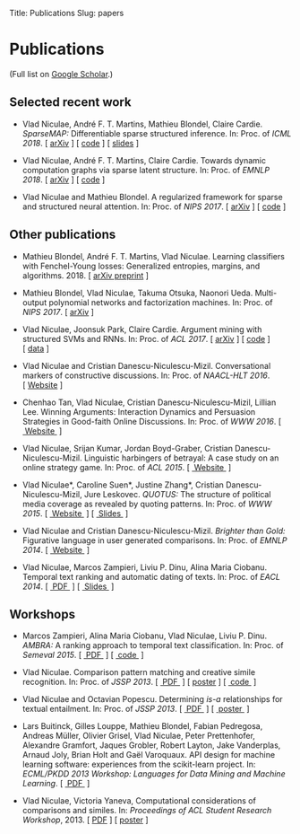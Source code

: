 Title: Publications
Slug: papers

# Publications

(Full list on [Google Scholar](https://scholar.google.com/citations?user=7_3UAgQAAAAJ).)

## Selected recent work 

* Vlad Niculae, André F. T. Martins, Mathieu Blondel, Claire Cardie.
*SparseMAP:* Differentiable sparse structured inference.
In: Proc. of *ICML 2018*.
\[&nbsp;[arXiv](https://arxiv.org/abs/1802.04223)&nbsp;\]
\[&nbsp;[code](https://github.com/vene/sparsemap)&nbsp;\]
\[&nbsp;[slides](/talks/sparsemap-icml18-talk.pdf)&nbsp;\]

* Vlad Niculae, André F. T. Martins, Claire Cardie.
Towards dynamic computation graphs via sparse latent structure.
In: Proc. of *EMNLP 2018*. 
\[&nbsp;[arXiv](https://arxiv.org/abs/1809.00653)&nbsp;\]
\[&nbsp;[code](https://github.com/vene/sparsemap/tree/master/cpp)&nbsp;\]

* Vlad Niculae and Mathieu Blondel.
A regularized framework for sparse and structured neural attention.
In: Proc. of *NIPS 2017*.
\[&nbsp;[arXiv](https://arxiv.org/abs/1705.07704)&nbsp;\]
\[&nbsp;[code](https://github.com/vene/sparse-structured-attention)&nbsp;\]

## Other publications

* Mathieu Blondel, André F. T. Martins, Vlad Niculae. 
Learning classifiers with Fenchel-Young losses: Generalized entropies, margins,
and algorithms. 2018.
\[&nbsp;[arXiv preprint](https://arxiv.org/abs/1805.09717)&nbsp;\]

* Mathieu Blondel, Vlad Niculae, Takuma Otsuka, Naonori Ueda.
Multi-output polynomial networks and factorization machines. In: Proc. 
of *NIPS 2017*.
\[&nbsp;[arXiv](https://arxiv.org/abs/1705.07603)&nbsp;\]

* Vlad Niculae, Joonsuk Park, Claire Cardie.
Argument mining with structured SVMs and RNNs. In: Proc. of *ACL 2017*.
\[&nbsp;[arXiv](https://arxiv.org/abs/1704.06869)&nbsp;\]
\[&nbsp;[code](https://github.com/vene/marseille)&nbsp;\]
\[&nbsp;[data](http://joonsuk.org/)&nbsp;\]

* Vlad Niculae and Cristian Danescu-Niculescu-Mizil.
Conversational markers of constructive discussions. In: Proc. of *NAACL-HLT 2016*.
\[&nbsp;[Website](/constructive)&nbsp;\]

* Chenhao Tan, Vlad Niculae, Cristian Danescu-Niculescu-Mizil, Lillian Lee.
Winning Arguments: Interaction Dynamics and Persuasion Strategies in Good-faith Online Discussions. In: Proc. of *WWW 2016*.
\[ [&nbsp;Website&nbsp;](https://chenhaot.com/pages/changemyview.html) \]

* Vlad Niculae, Srijan Kumar, Jordan Boyd-Graber, Cristian Danescu-Niculescu-Mizil. Linguistic harbingers of betrayal: A case study
on an online strategy game. In: Proc. of *ACL 2015*.
\[ [&nbsp;Website&nbsp;](/betrayal) \]

* Vlad Niculae\*, Caroline Suen\*, Justine Zhang\*, Cristian Danescu-Niculescu-Mizil, Jure Leskovec. *QUOTUS:* The structure of political media coverage as revealed by quoting patterns. In: Proc. of *WWW 2015*.
\[ [&nbsp;Website&nbsp;](http://snap.stanford.edu/quotus/) \]
\[ [&nbsp;Slides&nbsp;](papers/quotus-talk-vlad-web.pdf) \]

* Vlad Niculae and Cristian Danescu-Niculescu-Mizil.
*Brighter than Gold:* Figurative language in user generated comparisons.
In: Proc. of *EMNLP 2014*. \[ [&nbsp;Website&nbsp;](/figurative-comparisons) \]

* Vlad Niculae, Marcos Zampieri, Liviu P. Dinu, Alina Maria Ciobanu.
Temporal text ranking and automatic dating of texts. In: Proc. of *EACL 2014*.
\[ [&nbsp;PDF&nbsp;](papers/eacl14-temporal.pdf) \]
\[ [&nbsp;Slides&nbsp;](papers/eacl14-temporal-slides.pdf) \]

## Workshops

* Marcos Zampieri, Alina Maria Ciobanu, Vlad Niculae, Liviu P. Dinu.
*AMBRA:* A ranking approach to temporal text classification.
In: Proc. of *Semeval 2015*.
\[ [&nbsp;PDF&nbsp;](http://www.uni-koeln.de/~mzampier/papers/semeval2015.pdf) \]
\[ [&nbsp;code&nbsp;](http://github.com/vene/ambra) \]


* Vlad Niculae. Comparison pattern matching and creative simile recognition. In:
Proc. of *JSSP 2013*.
\[ [&nbsp;PDF&nbsp;](http://aclweb.org/anthology/W/W13/W13-3829.pdf) \] \[ [poster](papers/jssp13-similes-poster.pdf) \]
\[ [&nbsp;code&nbsp;](https://github.com/vene/comparison-pattern) \]

* Vlad Niculae and Octavian Popescu. Determining *is-a* relationships for textual
entailment. In: Proc. of *JSSP 2013*.
\[ [&nbsp;PDF&nbsp;](http://aclweb.org/anthology/W/W13/W13-3830.pdf) \]
\[ [&nbsp;poster&nbsp;](papers/jssp-rte-poster.pdf) \]

* Lars Buitinck, Gilles Louppe, Mathieu Blondel, Fabian Pedregosa, Andreas
Müller, Olivier Grisel, Vlad Niculae, Peter Prettenhofer, Alexandre Gramfort,
Jaques Grobler, Robert Layton, Jake Vanderplas, Arnaud Joly, Brian Holt and
Gaël Varoquaux.
API design for machine learning software: experiences from the scikit-learn
project.  In: *ECML/PKDD 2013 Workshop: Languages for Data Mining and Machine
Learning*.
\[ [&nbsp;PDF&nbsp;](http://orbi.ulg.ac.be/bitstream/2268/154357/1/paper.pdf) \]

* Vlad Niculae, Victoria Yaneva,
Computational considerations of comparisons and similes. In: *Proceedings of ACL
Student Research Workshop*, 2013.
\[ [PDF](papers/aclsrw13.pdf) \] \[ [poster](papers/aclsrw13-poster.pdf) \]
